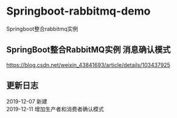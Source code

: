 # Springboot-rabbitmq-demo
Springboot整合rabbitmq实例

## SpringBoot整合RabbitMQ实例 消息确认模式
https://blog.csdn.net/weixin_43841693/article/details/103437925

##  更新日志
2019-12-07 新建</br>
2019-12-11 增加生产者和消费者确认模式

